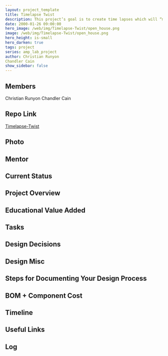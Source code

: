 ```yaml
---
layout: project_template
title: Timelapse Twist
description: This project’s goal is to create time lapses which will “move” by slowly rotating the camera around two axes, up-down and left-right, using motors.
date: 2000-01-26 09:00:00
hero_image: /web/img/Timelapse-Twist/open_house.png
image: /web/img/Timelapse-Twist/open_house.png
hero_height: is-small
hero_darken: true
tags: project
series: amp_lab_project
author: Christian Runyon
Chandler Cain
show_sidebar: false
---
```




## Members
Christian Runyon
Chandler Cain

## Repo Link
<a class="button is-link" href="https://github.com/Amp-Lab-at-VT/Timelapse-Twist" >Timelapse-Twist</a>

## Photo

## Mentor

## Current Status

## Project Overview


## Educational Value Added


## Tasks

## Design Decisions

## Design Misc

## Steps for Documenting Your Design Process

## BOM + Component Cost

## Timeline

## Useful Links

## Log
            